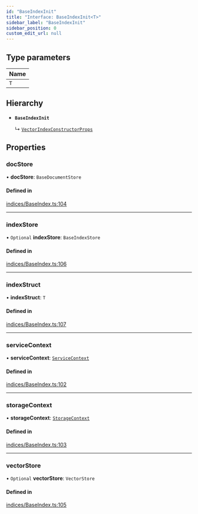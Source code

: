 ```yaml
---
id: "BaseIndexInit"
title: "Interface: BaseIndexInit<T>"
sidebar_label: "BaseIndexInit"
sidebar_position: 0
custom_edit_url: null
---
```


## Type parameters

| Name |
| :------ |
| `T` |

## Hierarchy

- **`BaseIndexInit`**

  ↳ [`VectorIndexConstructorProps`](VectorIndexConstructorProps.md)

## Properties

### docStore

• **docStore**: `BaseDocumentStore`

#### Defined in

[indices/BaseIndex.ts:104](https://github.com/run-llama/LlamaIndexTS/blob/0f654ae/packages/core/src/indices/BaseIndex.ts#L104)

___

### indexStore

• `Optional` **indexStore**: `BaseIndexStore`

#### Defined in

[indices/BaseIndex.ts:106](https://github.com/run-llama/LlamaIndexTS/blob/0f654ae/packages/core/src/indices/BaseIndex.ts#L106)

___

### indexStruct

• **indexStruct**: `T`

#### Defined in

[indices/BaseIndex.ts:107](https://github.com/run-llama/LlamaIndexTS/blob/0f654ae/packages/core/src/indices/BaseIndex.ts#L107)

___

### serviceContext

• **serviceContext**: [`ServiceContext`](ServiceContext.md)

#### Defined in

[indices/BaseIndex.ts:102](https://github.com/run-llama/LlamaIndexTS/blob/0f654ae/packages/core/src/indices/BaseIndex.ts#L102)

___

### storageContext

• **storageContext**: [`StorageContext`](StorageContext.md)

#### Defined in

[indices/BaseIndex.ts:103](https://github.com/run-llama/LlamaIndexTS/blob/0f654ae/packages/core/src/indices/BaseIndex.ts#L103)

___

### vectorStore

• `Optional` **vectorStore**: `VectorStore`

#### Defined in

[indices/BaseIndex.ts:105](https://github.com/run-llama/LlamaIndexTS/blob/0f654ae/packages/core/src/indices/BaseIndex.ts#L105)
